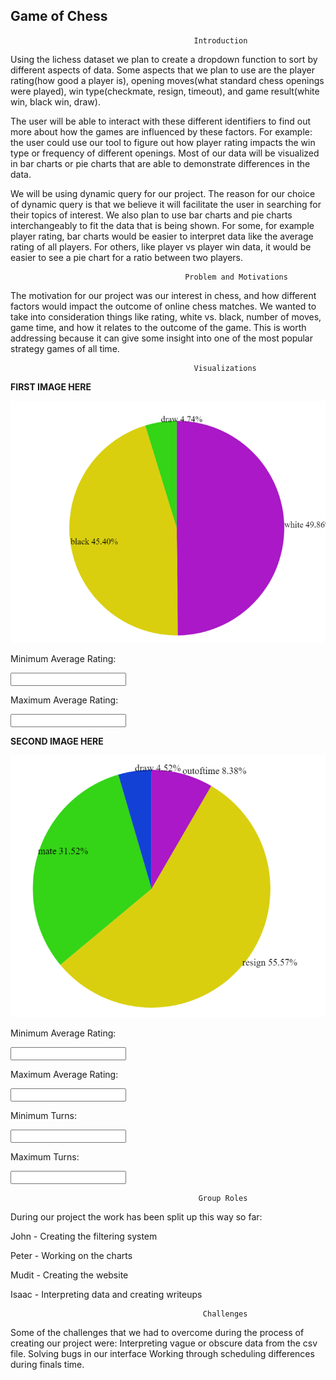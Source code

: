 ## Game of Chess  


                                             Introduction

Using the lichess dataset we plan to create a dropdown function to sort by different aspects of data. Some aspects that we plan to use are the player rating(how good a player is), opening moves(what standard chess openings were played), win type(checkmate, resign, timeout), and game result(white win, black win, draw). 

The user will be able to interact with these different identifiers to find out more about how the games are influenced by these factors. For example: the user could use our tool to figure out how player rating impacts the win type or frequency of different openings. Most of our data will be visualized in bar charts or pie charts that are able to demonstrate differences in the data. 

We will be using dynamic query for our project. The reason for our choice of dynamic query is that we believe it will facilitate the user in searching for their topics of interest. We also plan to use bar charts and pie charts interchangeably to fit the data that is being shown. For some, for example player rating, bar charts would be easier to interpret data like the average rating of all players. For others, like player vs player win data, it would be easier to see a pie chart for a ratio between two players.



                                           Problem and Motivations

The motivation for our project was our interest in chess, and how different factors would impact the outcome of online chess matches. We wanted to take into consideration things like rating, white vs. black, number of moves, game time, and how it relates to the outcome of the game. This is worth addressing because it can give some insight into one of the most popular strategy games of all time.





                                             Visualizations
                                             
**FIRST IMAGE HERE**

![Graph 1](https://github.com/MuditMJJoshi/CS639.github.io/blob/main/2.png "Logo Title Text 1")

Minimum Average Rating:

<input type="text" id="minRating1" name="minRating1"/>

Maximum Average Rating:

<input type="text" id="maxRating1" name="maxRating1"/>


**SECOND IMAGE HERE**

![Graph 2](https://github.com/MuditMJJoshi/CS639.github.io/blob/main/1.png "Logo Title Text 1")

Minimum Average Rating:

<input type="text" id="minRating2" name="minRating2"/>

Maximum Average Rating:

<input type="text" id="maxRating2" name="maxRating2"/>

Minimum Turns:

<input type="text" id="minTurns" name="minTurns"/>

Maximum Turns:

<input type="text" id="maxTurns" name="maxTurns"/>






                                              Group Roles
                                                                  
During our project the work has been split up this way so far:

John - Creating the filtering system

Peter - Working on the charts

Mudit - Creating the website

Isaac - Interpreting data and creating writeups

                                                                  
                                               Challenges
                                               
Some of the challenges that we had to overcome during the process of creating our project were:
Interpreting vague or obscure data from the csv file.
Solving bugs in our interface
Working through scheduling differences during finals time.
                                                                  
                                                                  
                                                                  
                                                                  
                                                                  
